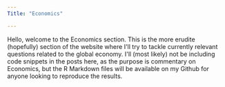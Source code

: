 ```yaml
---
Title: "Economics"

---
```

Hello, welcome to the Economics section. This is the more erudite (hopefully) section of the website where I'll try to tackle currently relevant questions related to the global economy. I'll (most likely) not be including code snippets in the posts here, as the purpose is commentary on Economics, but the R Markdown files will be available on my Github for anyone looking to reproduce the results.
